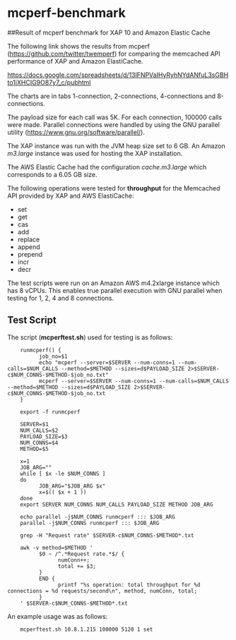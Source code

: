 # mcperf-benchmark
##Result of mcperf benchmark for XAP 10 and Amazon Elastic Cache

The following link shows the results from mcperf (https://github.com/twitter/twemperf) for comparing the memcached API performance of XAP and Amazon ElastiCache.

https://docs.google.com/spreadsheets/d/13lFNPVaIHyRyhNYdANfuL3sGBHto1iXHCIG9O87y7_c/pubhtml
 
The charts are in tabs 1-connection, 2-connections, 4-connections and 8-connections.

The payload size for each call was 5K. For each connection, 100000 calls were made. Parallel connections were handled by using the GNU parallel utility (https://www.gnu.org/software/parallel/).

The XAP instance was run with the JVM heap size set to 6 GB. An Amazon _m3.large_ instance was used for hosting the XAP installation.

The AWS Elastic Cache had the configuration _cache.m3.large_ which corresponds to a 6.05 GB size.

The following operations were tested for **throughput** for the Memcached API provided by XAP and AWS ElastiCache:

- set
- get
- cas
- add
- replace
- append
- prepend
- incr
- decr

The test scripts were run on an Amazon AWS m4.2xlarge instance which has 8 vCPUs. This enables true parallel execution with GNU parallel when testing for 1, 2, 4 and 8 connections.

## Test Script

The script (**mcperftest.sh**) used for testing is as follows:

        runmcperf() {
              job_no=$1
              echo "mcperf --server=$SERVER --num-conns=1 --num-calls=$NUM_CALLS --method=$METHOD --sizes=d$PAYLOAD_SIZE 2>$SERVER-c$NUM_CONNS-$METHOD-$job_no.txt"
              mcperf --server=$SERVER --num-conns=1 --num-calls=$NUM_CALLS --method=$METHOD --sizes=d$PAYLOAD_SIZE 2>$SERVER-c$NUM_CONNS-$METHOD-$job_no.txt
        }
        
        export -f runmcperf
         
        SERVER=$1
        NUM_CALLS=$2
        PAYLOAD_SIZE=$3
        NUM_CONNS=$4
        METHOD=$5
         
        x=1
        JOB_ARG=""
        while [ $x -le $NUM_CONNS ]
        do
              JOB_ARG="$JOB_ARG $x"
              x=$(( $x + 1 ))
        done
        export SERVER NUM_CONNS NUM_CALLS PAYLOAD_SIZE METHOD JOB_ARG
         
        echo parallel -j$NUM_CONNS runmcperf ::: $JOB_ARG
        parallel -j$NUM_CONNS runmcperf ::: $JOB_ARG
         
        grep -H "Request rate" $SERVER-c$NUM_CONNS-$METHOD*.txt
         
        awk -v method=$METHOD '
              $0 ~ /^.*Request rate.*$/ {
                    numConn++;
                    total += $3;
              }
              END {
                    printf "%s operation: total throughput for %d connections = %d requests/second\n", method, numConn, total;
              }
        ' $SERVER-c$NUM_CONNS-$METHOD*.txt
        
An example usage was as follows:

        mcperftest.sh 10.8.1.215 100000 5120 1 set


